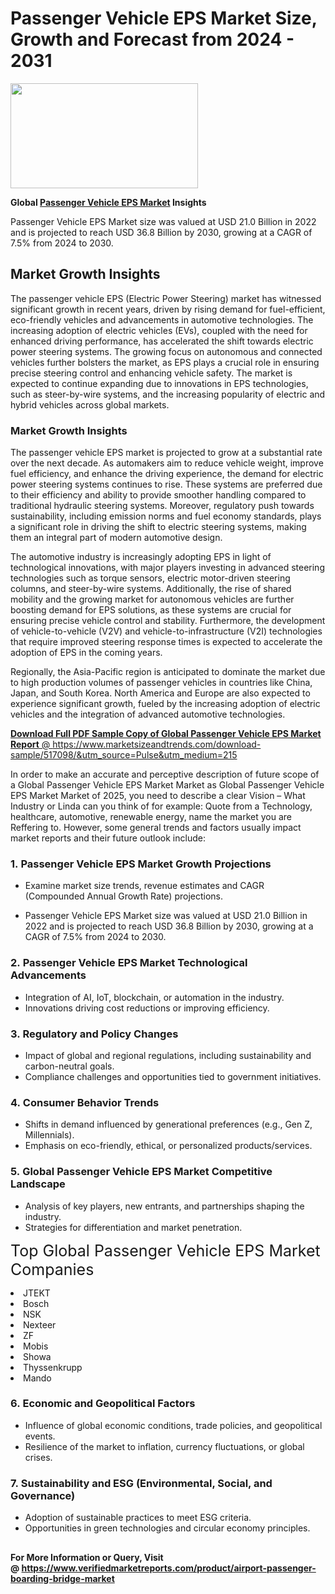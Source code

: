 <H1>Passenger Vehicle EPS Market Size, Growth and Forecast from 2024 - 2031</H1><img class="aligncenter size-medium wp-image-584254" src="https://thirdeyenews.in/wp-content/uploads/2024/09/Global-Market-Research-300x168.jpeg" alt="" width="300" height="168" /><p><strong>Global&nbsp;<a href="https://www.marketsizeandtrends.com/download-sample/517098/&amp;utm_source=Pulse&amp;utm_medium=215">Passenger Vehicle EPS Market</a> Insights</strong></p><p>Passenger Vehicle EPS Market size was valued at USD 21.0 Billion in 2022 and is projected to reach USD 36.8 Billion by 2030, growing at a CAGR of 7.5% from 2024 to 2030.</p><p><h2>Market Growth Insights</h2> <p>The passenger vehicle EPS (Electric Power Steering) market has witnessed significant growth in recent years, driven by rising demand for fuel-efficient, eco-friendly vehicles and advancements in automotive technologies. The increasing adoption of electric vehicles (EVs), coupled with the need for enhanced driving performance, has accelerated the shift towards electric power steering systems. The growing focus on autonomous and connected vehicles further bolsters the market, as EPS plays a crucial role in ensuring precise steering control and enhancing vehicle safety. The market is expected to continue expanding due to innovations in EPS technologies, such as steer-by-wire systems, and the increasing popularity of electric and hybrid vehicles across global markets.</p> <p><a href="#"></a></p> <h3>Market Growth Insights</h3> <p>The passenger vehicle EPS market is projected to grow at a substantial rate over the next decade. As automakers aim to reduce vehicle weight, improve fuel efficiency, and enhance the driving experience, the demand for electric power steering systems continues to rise. These systems are preferred due to their efficiency and ability to provide smoother handling compared to traditional hydraulic steering systems. Moreover, regulatory push towards sustainability, including emission norms and fuel economy standards, plays a significant role in driving the shift to electric steering systems, making them an integral part of modern automotive design.</p> <p>The automotive industry is increasingly adopting EPS in light of technological innovations, with major players investing in advanced steering technologies such as torque sensors, electric motor-driven steering columns, and steer-by-wire systems. Additionally, the rise of shared mobility and the growing market for autonomous vehicles are further boosting demand for EPS solutions, as these systems are crucial for ensuring precise vehicle control and stability. Furthermore, the development of vehicle-to-vehicle (V2V) and vehicle-to-infrastructure (V2I) technologies that require improved steering response times is expected to accelerate the adoption of EPS in the coming years.</p> <p>Regionally, the Asia-Pacific region is anticipated to dominate the market due to high production volumes of passenger vehicles in countries like China, Japan, and South Korea. North America and Europe are also expected to experience significant growth, fueled by the increasing adoption of electric vehicles and the integration of advanced automotive technologies.</p> <p><a href="#"></p><p><span class=""><strong>Download Full PDF Sample Copy of Global Passenger Vehicle EPS Market Report</strong> @ <a href="https://www.marketsizeandtrends.com/download-sample/517098/&amp;utm_source=Pulse&amp;utm_medium=215" target="_blank">https://www.marketsizeandtrends.com/download-sample/517098/&amp;utm_source=Pulse&amp;utm_medium=215</a></span></p><p>In order to make an accurate and perceptive description of future scope of a Global&nbsp;Passenger Vehicle EPS Market Market as Global&nbsp;Passenger Vehicle EPS Market Market of 2025, you need to describe a clear Vision &ndash; What Industry or Linda can you think of for example: Quote from a Technology, healthcare, automotive, renewable energy, name the market you are Reffering to. However, some general trends and factors usually impact market reports and their future outlook include:</p><h3>1.&nbsp;<strong>Passenger Vehicle EPS Market Growth Projections</strong></h3><ul><li>Examine market size trends, revenue estimates and CAGR (Compounded Annual Growth Rate) projections.</li><li><p>Passenger Vehicle EPS Market size was valued at USD 21.0 Billion in 2022 and is projected to reach USD 36.8 Billion by 2030, growing at a CAGR of 7.5% from 2024 to 2030.</p></li></ul><h3>2.&nbsp;<strong>Passenger Vehicle EPS Market Technological Advancements</strong></h3><ul><li>Integration of AI, IoT, blockchain, or automation in the industry.</li><li>Innovations driving cost reductions or improving efficiency.</li></ul><h3>3.&nbsp;<strong>Regulatory and Policy Changes</strong></h3><ul><li>Impact of global and regional regulations, including sustainability and carbon-neutral goals.</li><li>Compliance challenges and opportunities tied to government initiatives.</li></ul><h3>4.&nbsp;<strong>Consumer Behavior Trends</strong></h3><ul><li>Shifts in demand influenced by generational preferences (e.g., Gen Z, Millennials).</li><li>Emphasis on eco-friendly, ethical, or personalized products/services.</li></ul><h3>5.&nbsp;<strong>Global Passenger Vehicle EPS Market Competitive Landscape</strong></h3><ul><li>Analysis of key players, new entrants, and partnerships shaping the industry.</li><li>Strategies for differentiation and market penetration.</li></ul><p data-pm-slice="1 1 []"><span style="color: inherit; font-family: inherit; font-size: 25px;">Top Global Passenger Vehicle EPS Market Companies</span></p><div class="" data-test-id=""><p><li>JTEKT</li><li> Bosch</li><li> NSK</li><li> Nexteer</li><li> ZF</li><li> Mobis</li><li> Showa</li><li> Thyssenkrupp</li><li> Mando</li></p></div><h3>6.&nbsp;<strong>Economic and Geopolitical Factors</strong></h3><ul><li>Influence of global economic conditions, trade policies, and geopolitical events.</li><li>Resilience of the market to inflation, currency fluctuations, or global crises.</li></ul><h3>7.&nbsp;<strong>Sustainability and ESG (Environmental, Social, and Governance)</strong></h3><ul><li>Adoption of sustainable practices to meet ESG criteria.</li><li>Opportunities in green technologies and circular economy principles.</li></ul><h2><strong style="font-size: 14px;">For More Information or Query, Visit @&nbsp;</strong><a style="background-color: #ffffff; font-size: 14px;" href="https://www.marketsizeandtrends.com/report/passenger-vehicle-eps-market/" target="_blank">https://www.verifiedmarketreports.com/product/airport-passenger-boarding-bridge-market</a></h2>
